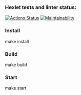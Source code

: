 ### Hexlet tests and linter status:
[![Actions Status](https://github.com/Ongawanai/frontend-project-12/workflows/hexlet-check/badge.svg)](https://github.com/Ongawanai/frontend-project-12/actions)
[![Maintainability](https://api.codeclimate.com/v1/badges/bb05f909725aeee7ba03/maintainability)](https://codeclimate.com/github/Ongawanai/frontend-project-12/maintainability)

<h3>Install</h3>
make install

<h3>Build</h3>
make build

<h3>Start</h3>
make start